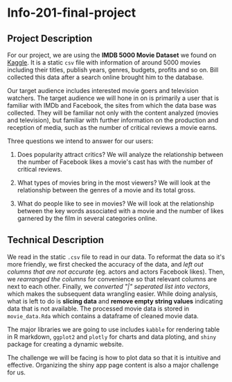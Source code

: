 # Info-201-final-project

## Project Description

For our project, we are using the **IMDB 5000 Movie Dataset** we found on [Kaggle](https://www.kaggle.com). It is a static `csv` file with information of around 5000 movies including their titles, publish years, genres, budgets, profits and so on. Bill collected this data after a search online brought him to the database.

Our target audience includes interested movie goers and television watchers. The target audience we will hone in on is primarily a user that is familiar with IMDb and Facebook, the sites from which the data base was collected. They will be familiar not only with the content analyzed (movies and television), but familiar with further information on the production and reception of media, such as the number of critical reviews a movie earns.

Three questions we intend to answer for our users:

1) Does popularity attract critics? We will analyze the relationship between the number of Facebook likes a movie's cast has with the number of critical reviews.

2) What types of movies bring in the most viewers? We will look at the relationship between the genres of a movie and its total gross.

3) What do people like to see in movies? We will look at the relationship between the key words associated with a movie and the number of likes garnered by the film in several categories online.

## Technical Description

We read in the static `.csv` file to read in our data. To reformat the data so it's more friendly, we first checked the accuracy of the data, and *left out columns that are not accurate* (eg. actors and actors Facebook likes). Then, we *rearranged the columns* for convenience so that relevant columns are next to each other. Finally, we *converted "|" seperated list into vectors*, which makes the subsequent data wrangling easier. While doing analysis, what is left to do is **slicing data** and **remove empty string values** indicating data that is not available. The processed movie data is stored in `movie_data.Rda` which contains a dataframe of cleaned movie data.

The major libraries we are going to use includes `kabble` for rendering table in R markdown, `ggplot2` and `plotly` for charts and data ploting, and `shiny` package for creating a dynamic website.

The challenge we will be facing is how to plot data so that it is intuitive and effective. Organizing the shiny app page content is also a major challenge for us.
